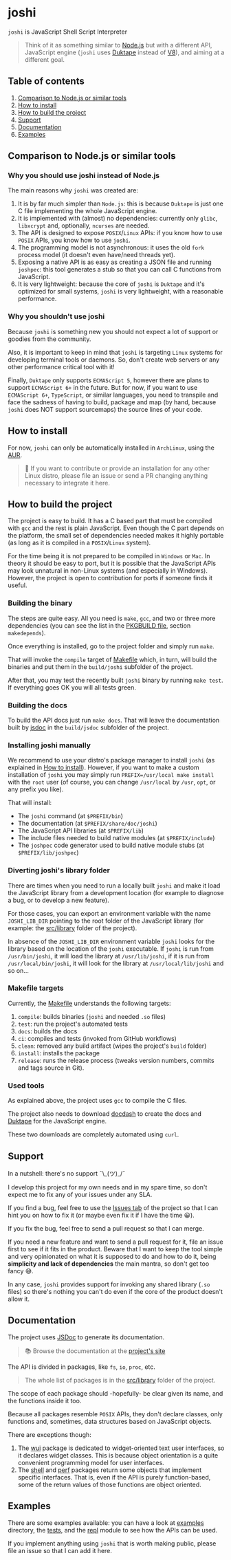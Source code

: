 # joshi

`joshi` is JavaScript Shell Script Interpreter

> Think of it as something similar to [Node.js](https://nodejs.org/) but with a
> different API, JavaScript engine (`joshi` uses 
> [Duktape](https://duktape.org/) instead of 
> [V8](https://nodejs.dev/learn/the-v8-javascript-engine)), and aiming at a
> different goal.

## Table of contents

1. [Comparison to Node.js or similar tools](#comparison-to-nodejs-or-similar-tools)
2. [How to install](#how-to-install)
3. [How to build the project](#how-to-build-the-project)
4. [Support](#support)
5. [Documentation](#documentation)
6. [Examples](#examples)

## Comparison to Node.js or similar tools

### Why you should use joshi instead of Node.js

The main reasons why `joshi` was created are:

1. It is by far much simpler than `Node.js`: this is because `Duktape` is just
   one C file implementing the whole JavaScript engine.
2. It is implemented with (almost) no dependencies: currently only `glibc`,
   `libxcrypt` and, optionally, `ncurses` are needed.
3. The API is designed to expose `POSIX`/`Linux` APIs: if you know how to use
   `POSIX` APIs, you know how to use `joshi`.
4. The programming model is not asynchronous: it uses the old `fork` process
   model (it doesn't even have/need threads yet).
5. Exposing a native API is as easy as creating a JSON file and running
   `joshpec`: this tool generates a stub so that you can call C functions from
   JavaScript.
6. It is very lightweight: because the core of `joshi` is `Duktape` and it's
   optimized for small systems, `joshi` is very lightweight, with a reasonable 
   performance.

### Why you shouldn't use joshi

Because `joshi` is something new you should not expect a lot of support or
goodies from the community.

Also, it is important to keep in mind that `joshi` is targeting `Linux` systems
for developing terminal tools or daemons. So, don't create web servers or any
other performance critical tool with it!

Finally, `Duktape` only supports `ECMAScript 5`, however there are plans to 
support `ECMAScript 6+` in the future. But for now, if you want to use
`ECMAScript 6+`, `TypeScript`, or similar languages, you need to transpile and
face the sadness of having to build, package and map (by hand, because `joshi`
does NOT support sourcemaps) the source lines of your code.

## How to install

For now, `joshi` can only be automatically installed in `ArchLinux`, using the
[AUR](https://aur.archlinux.org/packages/joshi).

> 👀 If you want to contribute or provide an installation for any other Linux
> distro, please file an issue or send a PR changing anything necessary to
> integrate it here.

## How to build the project

The project is easy to build. It has a C based part that must be compiled with
`gcc` and the rest is plain JavaScript. Even though the C part depends on the 
platform, the small set of dependencies needed makes it highly portable (as long
as it is compiled in a `POSIX`/`Linux` system).

For the time being it is not prepared to be compiled in `Windows` or `Mac`. In
theory it should be easy to port, but it is possible that the JavaScript APIs
may look unnatural in non-Linux systems (and especially in Windows). However,
the project is open to contribution for ports if someone finds it useful.

### Building the binary

The steps are quite easy. All you need is `make`, `gcc`, and two or three more
dependencies (you can see the list in the 
[PKGBUILD file](https://aur.archlinux.org/cgit/aur.git/tree/PKGBUILD?h=joshi),
section `makedepends`).

Once everything is installed, go to the project folder and simply run `make`.

That will invoke the `compile` target of [Makefile](./Makefile) which, in turn,
will build the binaries and put them in the `build/joshi` subfolder of the
project.

After that, you may test the recently built `joshi` binary by running
`make test`. If everything goes OK you will all tests green.

### Building the docs

To build the API docs just run `make docs`. That will leave the documentation 
built by [jsdoc](https://jsdoc.app/) in the `build/jsdoc` subfolder of the
project.

### Installing joshi manually

We recommend to use your distro's package manager to install `joshi` (as
explained in [How to install](#how-to-install)). However, if you want to make a
custom installation of `joshi` you may simply run
`PREFIX=/usr/local make install` with the `root` user (of course, you can change
`/usr/local` by `/usr`, `opt`, or any prefix you like).

That will install:

- The `joshi` command (at `$PREFIX/bin`)
- The documentation (at `$PREFIX/share/doc/joshi`)
- The JavaScript API libraries (at `$PREFIX/lib`)
- The include files needed to build native modules (at `$PREFIX/include`)
- The `joshpec` code generator used to build native module stubs (at 
  `$PREFIX/lib/joshpec`)

### Diverting joshi's library folder

There are times when you need to run a locally built `joshi` and make it load 
the JavaScript library from a development location (for example to diagnose a
bug, or to develop a new feature). 

For those cases, you can export an environment variable with the name
`JOSHI_LIB_DIR` pointing to the root folder of the JavaScript library
(for example: the [src/library](./src/library) folder of the project).

In absence of the `JOSHI_LIB_DIR` environment variable `joshi` looks for the
library based on the location of the `joshi` executable. If `joshi` is run from
`/usr/bin/joshi`, it will load the library at `/usr/lib/joshi`, if it is run
from `/usr/local/bin/joshi`, it will look for the library at
`/usr/local/lib/joshi` and so on...

### Makefile targets

Currently, the
[Makefile](./Makefile) understands the following targets:

1. `compile`: builds binaries (`joshi` and needed `.so` files)
2. `test`: run the project's automated tests
3. `docs`: builds the docs
4. `ci`: compiles and tests (invoked from GitHub workflows)
5. `clean`: removed any build artifact (wipes the project's `build` folder)
6. `install`: installs the package
7. `release`: runs the release process (tweaks version numbers, commits and tags
   source in Git).

### Used tools

As explained above, the project uses `gcc` to compile the C files. 

The project also needs to download [docdash](https://github.com/clenemt/docdash)
to create the docs and [Duktape](https://github.com/svaarala/duktape) for the
JavaScript engine.

These two downloads are completely automated using `curl`.

## Support

In a nutshell: there's no support ¯\\\_(ツ)\_/¯

I develop this project for my own needs and in my spare time, so don't expect me
to fix any of your issues under any SLA.

If you find a bug, feel free to use the
[Issues tab](https://github.com/izaera/joshi/issues) of the project so that I
can hint you on how to fix it (or maybe even fix it if I have the time 😀).

If you fix the bug, feel free to send a pull request so that I can merge.

If you need a new feature and want to send a pull request for it, file an issue 
first to see if it fits in the product. Beware that I want to keep the tool
simple and very opinionated on what it is supposed to do and how to do it, being
**simplicity and lack of dependencies** the main mantra, so don't get too fancy
😅.

In any case, `joshi` provides support for invoking any shared library (`.so` 
files) so there's nothing you can't do even if the core of the product doesn't 
allow it.

## Documentation

The project uses [JSDoc](https://jsdoc.app/) to generate its documentation. 

> 📚 Browse the documentation at the
> [project's site](https://izaera.github.io/joshi)

The API is divided in packages, like `fs`, `io`, `proc`, etc. 

> The whole list of packages is in the [src/library](./src/library) folder of
> the project.

The scope of each package should -hopefully- be clear given its name, and the 
functions inside it too. 

Because all packages resemble `POSIX` APIs, they don't declare classes, only 
functions and, sometimes, data structures based on JavaScript objects.

There are exceptions though: 

1. The [wui](./src/library/wui) package is dedicated to widget-oriented text
   user interfaces, so it declares widget classes. This is because object
   orientation is a quite convenient programming model for user interfaces.
2. The [shell](./src/library/shell) and [perf](./src/library/perf) packages
   return some objects that implement specific interfaces. That is, even if the
   API is purely function-based, some of the return values of those functions
   are object oriented.

## Examples

There are some examples available: you can have a look at [examples](./examples)
directory, the [tests](./tests), and the [repl](./src/library/repl.js) module to
see how the APIs can be used.

If you implement anything using `joshi` that is worth making public, please file
an issue so that I can add it here.
